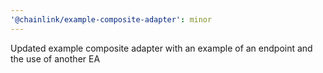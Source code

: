 ```yaml
---
'@chainlink/example-composite-adapter': minor
---
```


Updated example composite adapter with an example of an endpoint and the use of another EA
